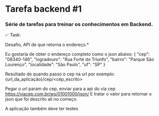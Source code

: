 # Tarefa backend #1

### Série de tarefas para treinar os conhecimentos em Backend.

✅ Task:

Desafio, API de que retorna o endereço.*

Eu gostaria de obter o endereço completo como o json abaixo:
{
  "cep": "08340-146",
  "logradouro": "Rua Forte do Triunfo",
  "bairro": "Parque São Lourenço",
  "localidade": "São Paulo",
  "uf": "SP"
}

Resultado de quando passo o cep na url por exemplo:
{url_da_aplicação}/cep/<cep_escrito>

Pegar o url param do cep, enviar para a api do via cep https://viacep.com.br/ws/01001000/json/
E tratar o valor para retornar o json que foi descrito ali no começo.

A aplicação também deve ter testes

